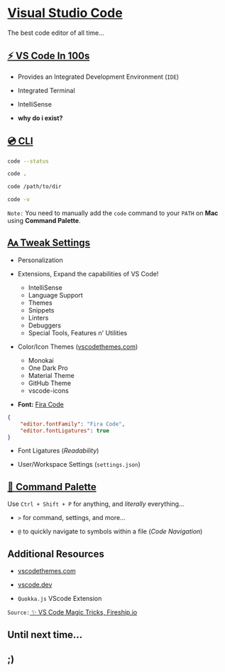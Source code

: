 # [Visual Studio Code](https://code.visualstudio.com)

The best code editor of all time...

## [⚡ VS Code In 100s](https://fireship.io/courses/vscode-tricks/vscode-100-seconds/)

- Provides an Integrated Development Environment (`IDE`)

- Integrated Terminal

- IntelliSense

- **why do i exist?**

## [💿 CLI](https://fireship.io/courses/vscode-tricks/basics-cli/)

```bash
code --status
```

```bash
code .
```

```bash
code /path/to/dir
```

```bash
code -v
```

`Note:` You need to manually add the `code` command to your `PATH` on **Mac** using **Command Palette**.

## [🗛 Tweak Settings](https://fireship.io/courses/vscode-tricks/basics-settings/)

- Personalization

- Extensions, Expand the capabilities of VS Code!

  - IntelliSense
  - Language Support
  - Themes
  - Snippets
  - Linters
  - Debuggers
  - Special Tools, Features n' Utilities

- Color/Icon Themes ([vscodethemes.com](https://vscodethemes.com/?type=dark))

  - Monokai
  - One Dark Pro
  - Material Theme
  - GitHub Theme
  - vscode-icons

- **Font:** [Fira Code](https://github.com/tonsky/FiraCode)

```json
{
    "editor.fontFamily": "Fira Code",
    "editor.fontLigatures": true
}
```

- Font Ligatures (*Readability*)

- User/Workspace Settings (`settings.json`)

## [🎨 Command Palette](https://fireship.io/courses/vscode-tricks/basics-cmd-palette/)

Use `Ctrl + Shift + P` for anything, and *literally* everything...

- `>` for command, settings, and more...

- `@` to quickly navigate to symbols within a file (*Code Navigation*)



## Additional Resources

- [vscodethemes.com](https://vscodethemes.com/?type=dark)

- [vscode.dev](https://vscode.dev/)

- `Quokka.js` VScode Extension

`Source:`[ ✨ VS Code Magic Tricks, Fireship.io](https://fireship.io/courses/vscode-tricks/)

## Until next time...

## ;)
